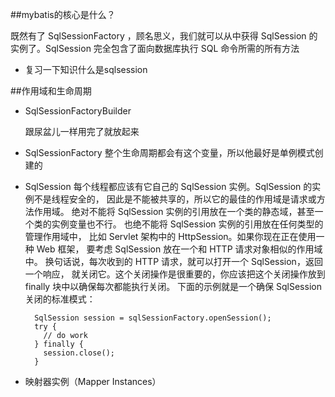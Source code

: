 ##mybatis的核心是什么？

既然有了 SqlSessionFactory ，顾名思义，我们就可以从中获得 SqlSession 的实例了。SqlSession 完全包含了面向数据库执行 SQL 命令所需的所有方法

- 复习一下知识什么是sqlsession

##作用域和生命周期

- SqlSessionFactoryBuilder

    跟尿盆儿一样用完了就放起来

- SqlSessionFactory
整个生命周期都会有这个变量，所以他最好是单例模式创建的

- SqlSession
每个线程都应该有它自己的 SqlSession 实例。SqlSession 的实例不是线程安全的，
因此是不能被共享的，所以它的最佳的作用域是请求或方法作用域。
绝对不能将 SqlSession 实例的引用放在一个类的静态域，甚至一个类的实例变量也不行。
也绝不能将 SqlSession 实例的引用放在任何类型的管理作用域中，
比如 Servlet 架构中的 HttpSession。如果你现在正在使用一种 Web 框架，
要考虑 SqlSession 放在一个和 HTTP 请求对象相似的作用域中。
换句话说，每次收到的 HTTP 请求，就可以打开一个 SqlSession，返回一个响应，
就关闭它。这个关闭操作是很重要的，你应该把这个关闭操作放到 finally 块中以确保每次都能执行关闭。
下面的示例就是一个确保 SqlSession 关闭的标准模式：

        SqlSession session = sqlSessionFactory.openSession();
        try {
          // do work
        } finally {
          session.close();
        }
        

- 映射器实例（Mapper Instances）

  